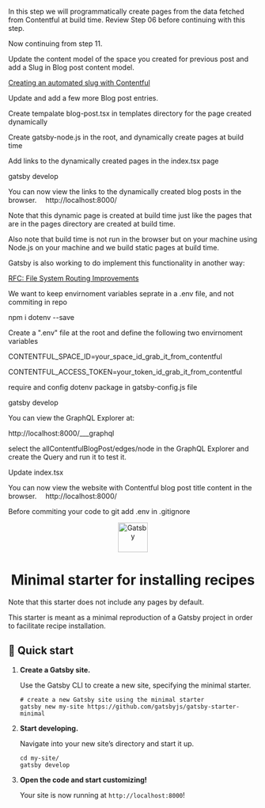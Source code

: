 In this step we will programmatically create pages from the data fetched from Contentful at build time. Review Step 06 before continuing with this step.

Now continuing from step 11.

Update the content model of the space you created for previous post and add a Slug in Blog post content model.

[Creating an automated slug with Contentful](https://www.contentful.com/blog/2019/11/29/creating-automated-slug-with-contentful/)

Update and add a few more Blog post entries.

Create tempalate blog-post.tsx in templates directory for the page created dynamically

Create gatsby-node.js in the root, and dynamically create pages at build time

Add links to the dynamically created pages in the index.tsx page

gatsby develop

You can now view the links to the dynamically created blog posts in the browser.
⠀
http://localhost:8000/

Note that this dynamic page is created at build time just like the pages that are in the pages directory are created at build time.

Also note that build time is not run in the browser but on your machine using Node.js on your machine and we build static pages at build time.

Gatsby is also working to do implement this functionality in another way:

[RFC: File System Routing Improvements](https://github.com/gatsbyjs/gatsby/pull/24463)




We want to keep envirnoment variables seprate in a .env file, and not commiting in repo

 npm i dotenv --save

 Create a ".env" file at the root and define the following two envirnoment variables

CONTENTFUL_SPACE_ID=your_space_id_grab_it_from_contentful

CONTENTFUL_ACCESS_TOKEN=your_token_id_grab_it_from_contentful

require and config dotenv package in gatsby-config.js file


gatsby develop

You can view the GraphQL Explorer at:

http://localhost:8000/___graphql

select the allContentfulBlogPost/edges/node in the GraphQL Explorer and create the Query and run it to test it.

Update index.tsx

You can now view the website with Contentful blog post title content in the browser.
⠀
http://localhost:8000/

Before commiting your code to git add .env in .gitignore




<p align="center">
  <a href="https://www.gatsbyjs.org">
    <img alt="Gatsby" src="https://www.gatsbyjs.org/monogram.svg" width="60" />
  </a>
</p>
<h1 align="center">
  Minimal starter for installing recipes
</h1>

Note that this starter does not include any pages by default.

This starter is meant as a minimal reproduction of a Gatsby project in order to facilitate recipe installation.

## 🚀 Quick start

1.  **Create a Gatsby site.**

    Use the Gatsby CLI to create a new site, specifying the minimal starter.

    ```shell
    # create a new Gatsby site using the minimal starter
    gatsby new my-site https://github.com/gatsbyjs/gatsby-starter-minimal
    ```

2.  **Start developing.**

    Navigate into your new site’s directory and start it up.

    ```shell
    cd my-site/
    gatsby develop
    ```

3.  **Open the code and start customizing!**

    Your site is now running at `http://localhost:8000`!
